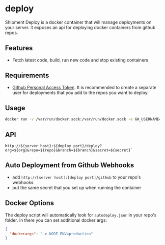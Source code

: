 # deploy

Shipment Deploy is a docker container that will manage deployments on your server. It exposes an api for deploying docker containers from github repos.

## Features

* Fetch latest code, build, run new code and stop existing containers

## Requirements

* [Github Personal Access Token](https://github.com/blog/1509-personal-api-tokens).  It is recommended to create a separate user for deployments that you add to the repos you want to deploy.

## Usage

```sh
docker run -v /var/run/docker.sock:/var/run/docker.sock -e GH_USERNAME=username -e GH_TOKEN=token -e SECRET=secret -p 5000 shipment/deploy
```

## API

```
http://${server host}:${deploy port}/deploy?org=${org}&repo=${repo}&branch=${branch}&secret=${secret}`
```

## Auto Deployment from Github Webhooks

* add `http://[server host]:[deploy port]/github` to your repo's webhooks
* put the same secret that you set up when running the container

## Docker Options

The deploy script will automatically look for `autodeploy.json` in your repo's folder.  In there you can set additional docker args:

```json
{
  "dockerargs": "-e NODE_ENV=production"
}
```
